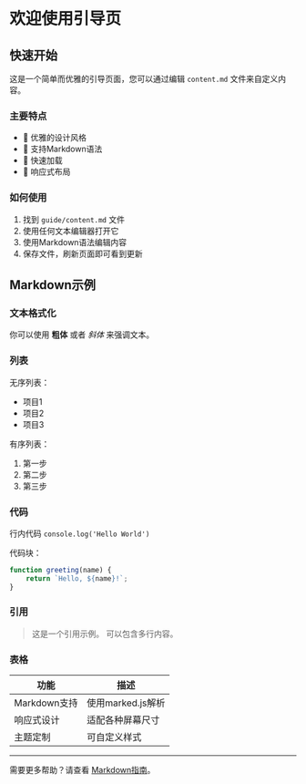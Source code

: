 # 欢迎使用引导页

## 快速开始

这是一个简单而优雅的引导页面，您可以通过编辑 `content.md` 文件来自定义内容。

### 主要特点

- 🎨 优雅的设计风格
- 📝 支持Markdown语法
- 🚀 快速加载
- 📱 响应式布局

### 如何使用

1. 找到 `guide/content.md` 文件
2. 使用任何文本编辑器打开它
3. 使用Markdown语法编辑内容
4. 保存文件，刷新页面即可看到更新

## Markdown示例

### 文本格式化

你可以使用 **粗体** 或者 *斜体* 来强调文本。

### 列表

无序列表：
- 项目1
- 项目2
- 项目3

有序列表：
1. 第一步
2. 第二步
3. 第三步

### 代码

行内代码 `console.log('Hello World')`

代码块：
```javascript
function greeting(name) {
    return `Hello, ${name}!`;
}
```

### 引用

> 这是一个引用示例。
> 可以包含多行内容。

### 表格

| 功能 | 描述 |
|------|------|
| Markdown支持 | 使用marked.js解析 |
| 响应式设计 | 适配各种屏幕尺寸 |
| 主题定制 | 可自定义样式 |

---

需要更多帮助？请查看 [Markdown指南](https://www.markdownguide.org/)。